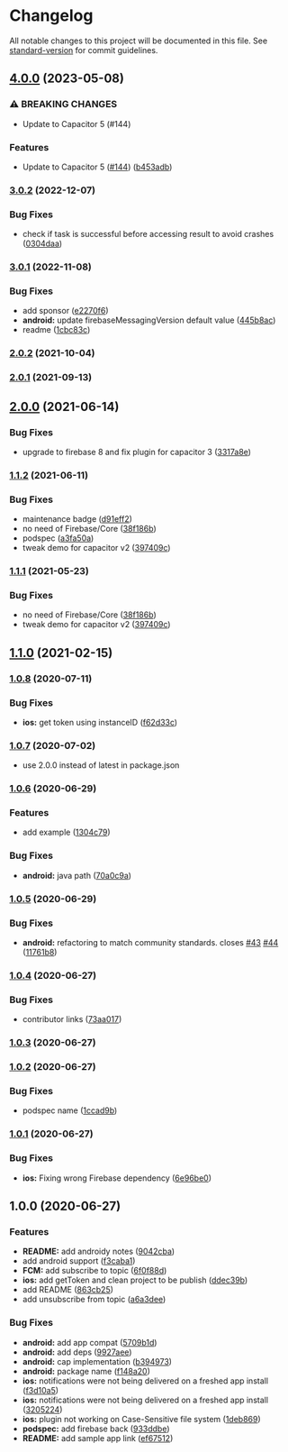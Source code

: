 # Changelog

All notable changes to this project will be documented in this file. See [standard-version](https://github.com/conventional-changelog/standard-version) for commit guidelines.

## [4.0.0](https://github.com/capacitor-community/fcm/compare/v3.0.2...v4.0.0) (2023-05-08)


### ⚠ BREAKING CHANGES

* Update to Capacitor 5 (#144)

### Features

* Update to Capacitor 5 ([#144](https://github.com/capacitor-community/fcm/issues/144)) ([b453adb](https://github.com/capacitor-community/fcm/commit/b453adbcf358dccd3cdc2ddb0fa485d5d14ba0c4))

### [3.0.2](https://github.com/capacitor-community/fcm/compare/v3.0.1...v3.0.2) (2022-12-07)


### Bug Fixes

* check if task is successful before accessing result to avoid crashes ([0304daa](https://github.com/capacitor-community/fcm/commit/0304daa54d25305a166661d9040bd7cb107261da))

### [3.0.1](https://github.com/capacitor-community/fcm/compare/v3.0.0...v3.0.1) (2022-11-08)


### Bug Fixes

* add sponsor ([e2270f6](https://github.com/capacitor-community/fcm/commit/e2270f607287fa1440c5150de57e93f4d52f42d6))
* **android:** update firebaseMessagingVersion default value ([445b8ac](https://github.com/capacitor-community/fcm/commit/445b8ac805daf3ac52c3ccf0e4b89ed0e93a012d))
* readme ([1cbc83c](https://github.com/capacitor-community/fcm/commit/1cbc83c7825395ea7310814fa70ed1fd0ca809bb))

### [2.0.2](https://github.com/capacitor-community/fcm/compare/v2.0.1...v2.0.2) (2021-10-04)

### [2.0.1](https://github.com/capacitor-community/fcm/compare/v2.0.0...v2.0.1) (2021-09-13)

## [2.0.0](https://github.com/capacitor-community/fcm/compare/v1.1.2...v2.0.0) (2021-06-14)


### Bug Fixes

* upgrade to firebase 8 and fix plugin for capacitor 3 ([3317a8e](https://github.com/capacitor-community/fcm/commit/3317a8e9824b2dbf7d179410a31d7494669f0c51))

### [1.1.2](https://github.com/capacitor-community/fcm/compare/v1.1.0...v1.1.2) (2021-06-11)


### Bug Fixes

* maintenance badge ([d91eff2](https://github.com/capacitor-community/fcm/commit/d91eff2c32d66bb4a43927b8026d66490098f656))
* no need of Firebase/Core ([38f186b](https://github.com/capacitor-community/fcm/commit/38f186b09525ee681360b4437ed38c1cc57cb981))
* podspec ([a3fa50a](https://github.com/capacitor-community/fcm/commit/a3fa50ae039f6a5680d7dd5094675e6ee5a436eb))
* tweak demo for capacitor v2 ([397409c](https://github.com/capacitor-community/fcm/commit/397409c85881a81fa953f8d51746528ae045587b))

### [1.1.1](https://github.com/capacitor-community/fcm/compare/v1.1.0...v1.1.1) (2021-05-23)


### Bug Fixes

* no need of Firebase/Core ([38f186b](https://github.com/capacitor-community/fcm/commit/38f186b09525ee681360b4437ed38c1cc57cb981))
* tweak demo for capacitor v2 ([397409c](https://github.com/capacitor-community/fcm/commit/397409c85881a81fa953f8d51746528ae045587b))

## [1.1.0](https://github.com/capacitor-community/fcm/compare/v1.0.8...v1.1.0) (2021-02-15)

### [1.0.8](https://github.com/capacitor-community/fcm/compare/v1.0.7...v1.0.8) (2020-07-11)

### Bug Fixes

- **ios:** get token using instanceID ([f62d33c](https://github.com/capacitor-community/fcm/commit/f62d33cb77e9ce071e2effa71063a740efd9d406))

### [1.0.7](https://github.com/capacitor-community/fcm/compare/v1.0.6...v1.0.7) (2020-07-02)

- use 2.0.0 instead of latest in package.json

### [1.0.6](https://github.com/capacitor-community/fcm/compare/v1.0.5...v1.0.6) (2020-06-29)

### Features

- add example ([1304c79](https://github.com/capacitor-community/fcm/commit/1304c79cf60c772589f2421ff292eac77480887b))

### Bug Fixes

- **android:** java path ([70a0c9a](https://github.com/capacitor-community/fcm/commit/70a0c9a952f19210e6c237fe9489ddeb3562acc2))

### [1.0.5](https://github.com/capacitor-community/fcm/compare/v1.0.4...v1.0.5) (2020-06-29)

### Bug Fixes

- **android:** refactoring to match community standards. closes [#43](https://github.com/capacitor-community/fcm/issues/43) [#44](https://github.com/capacitor-community/fcm/issues/44) ([11761b8](https://github.com/capacitor-community/fcm/commit/11761b8f024422f89288f940c8a6a146b3ff9a5e))

### [1.0.4](https://github.com/capacitor-community/fcm/compare/v1.0.3...v1.0.4) (2020-06-27)

### Bug Fixes

- contributor links ([73aa017](https://github.com/capacitor-community/fcm/commit/73aa01789a2356711542503c2b864653855c8a50))

### [1.0.3](https://github.com/capacitor-community/fcm/compare/v1.0.2...v1.0.3) (2020-06-27)

### [1.0.2](https://github.com/capacitor-community/fcm/compare/v1.0.1...v1.0.2) (2020-06-27)

### Bug Fixes

- podspec name ([1ccad9b](https://github.com/capacitor-community/fcm/commit/1ccad9b45a9462b5315f0e32612696a32dcbecd2))

### [1.0.1](https://github.com/capacitor-community/fcm/compare/v1.0.0...v1.0.1) (2020-06-27)

### Bug Fixes

- **ios:** Fixing wrong Firebase dependency ([6e96be0](https://github.com/capacitor-community/fcm/commit/6e96be0388e67c28c389debd26a11ed3b145e4af))

## 1.0.0 (2020-06-27)

### Features

- **README:** add androidy notes ([9042cba](https://github.com/capacitor-community/fcm/commit/9042cba2bf1182bb0542177ba8fd1303b492009b))
- add android support ([f3caba1](https://github.com/capacitor-community/fcm/commit/f3caba115a593a9fbb918ee63c2427c3ce5d0870))
- **FCM:** add subscribe to topic ([6f0f88d](https://github.com/capacitor-community/fcm/commit/6f0f88db173a726ae4b412bfe9b0333f296ed327))
- **ios:** add getToken and clean project to be publish ([ddec39b](https://github.com/capacitor-community/fcm/commit/ddec39b666e3338a5dd73b39c33510c2eb84c4e7))
- add README ([863cb25](https://github.com/capacitor-community/fcm/commit/863cb25361fb7ecd8dcd63c64f7181f9d7f5b72f))
- add unsubscribe from topic ([a6a3dee](https://github.com/capacitor-community/fcm/commit/a6a3dee09b5b2faaca01e50fc2cedb1992df41d5))

### Bug Fixes

- **android:** add app compat ([5709b1d](https://github.com/capacitor-community/fcm/commit/5709b1dadbd62d1f62b0be86bb1229e9f4e9bc5f))
- **android:** add deps ([9927aee](https://github.com/capacitor-community/fcm/commit/9927aeee0637945520bea03b69f609a0806b5767))
- **android:** cap implementation ([b394973](https://github.com/capacitor-community/fcm/commit/b3949730c7ff27afb3a5f4a94dce60360590acde))
- **android:** package name ([f148a20](https://github.com/capacitor-community/fcm/commit/f148a203551e457a89eed8fedaf24c8fe925b88a))
- **ios:** notifications were not being delivered on a freshed app install ([f3d10a5](https://github.com/capacitor-community/fcm/commit/f3d10a59a866c0c92cbfd91a3a400c6126de03cb))
- **ios:** notifications were not being delivered on a freshed app install ([3205224](https://github.com/capacitor-community/fcm/commit/3205224885465a186a830c9679f4b3ce5abdb321))
- **ios:** plugin not working on Case-Sensitive file system ([1deb869](https://github.com/capacitor-community/fcm/commit/1deb86951dc23a337a7910f5df1bba7e48005d72))
- **podspec:** add firebase back ([933ddbe](https://github.com/capacitor-community/fcm/commit/933ddbed2b168e2552aae7138914e7ed54d59492))
- **README:** add sample app link ([ef67512](https://github.com/capacitor-community/fcm/commit/ef67512f94ffb317464006b1eb71a619a9e45079))
